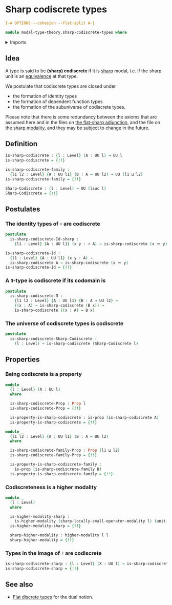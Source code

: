 # Sharp codiscrete types

```agda
{-# OPTIONS --cohesion --flat-split #-}

module modal-type-theory.sharp-codiscrete-types where
```

<details><summary>Imports</summary>

```agda
open import foundation.dependent-pair-types
open import foundation.embeddings
open import foundation.equivalences
open import foundation.function-types
open import foundation.identity-types
open import foundation.propositions
open import foundation.transport-along-equivalences
open import foundation.universe-levels

open import modal-type-theory.sharp-modality

open import orthogonal-factorization-systems.higher-modalities
```

</details>

## Idea

A type is said to be **(sharp) codiscrete** if it is
[sharp](modal-type-theory.sharp-modality.md) modal, i.e. if the sharp unit is an
[equivalence](foundation-core.equivalences.md) at that type.

We postulate that codiscrete types are closed under

- the formation of identity types
- the formation of dependent function types
- the formation of the subuniverse of codiscrete types.

Please note that there is some redundancy between the axioms that are assumed
here and in the files on
[the flat-sharp adjunction](modal-type-theory.flat-sharp-adjunction.md), and the
file on the [sharp modality](modal-type-theory.sharp-modality.md), and they may
be subject to change in the future.

## Definition

```agda
is-sharp-codiscrete : {l : Level} (A : UU l) → UU l
is-sharp-codiscrete = {!!}

is-sharp-codiscrete-family :
  {l1 l2 : Level} {A : UU l1} (B : A → UU l2) → UU (l1 ⊔ l2)
is-sharp-codiscrete-family = {!!}

Sharp-Codiscrete : (l : Level) → UU (lsuc l)
Sharp-Codiscrete = {!!}
```

## Postulates

### The identity types of `♯` are codiscrete

```agda
postulate
  is-sharp-codiscrete-Id-sharp :
    {l1 : Level} {A : UU l1} (x y : ♯ A) → is-sharp-codiscrete (x ＝ y)

is-sharp-codiscrete-Id :
  {l1 : Level} {A : UU l1} (x y : A) →
  is-sharp-codiscrete A → is-sharp-codiscrete (x ＝ y)
is-sharp-codiscrete-Id = {!!}
```

### A `Π`-type is codiscrete if its codomain is

```agda
postulate
  is-sharp-codiscrete-Π :
    {l1 l2 : Level} {A : UU l1} {B : A → UU l2} →
    ((x : A) → is-sharp-codiscrete (B x)) →
    is-sharp-codiscrete ((x : A) → B x)
```

### The universe of codiscrete types is codiscrete

```agda
postulate
  is-sharp-codiscrete-Sharp-Codiscrete :
    (l : Level) → is-sharp-codiscrete (Sharp-Codiscrete l)
```

## Properties

### Being codiscrete is a property

```agda
module _
  {l : Level} (A : UU l)
  where

  is-sharp-codiscrete-Prop : Prop l
  is-sharp-codiscrete-Prop = {!!}

  is-property-is-sharp-codiscrete : is-prop (is-sharp-codiscrete A)
  is-property-is-sharp-codiscrete = {!!}

module _
  {l1 l2 : Level} {A : UU l1} (B : A → UU l2)
  where

  is-sharp-codiscrete-family-Prop : Prop (l1 ⊔ l2)
  is-sharp-codiscrete-family-Prop = {!!}

  is-property-is-sharp-codiscrete-family :
    is-prop (is-sharp-codiscrete-family B)
  is-property-is-sharp-codiscrete-family = {!!}
```

### Codiscreteness is a higher modality

```agda
module _
  (l : Level)
  where

  is-higher-modality-sharp :
    is-higher-modality (sharp-locally-small-operator-modality l) (unit-sharp)
  is-higher-modality-sharp = {!!}

  sharp-higher-modality : higher-modality l l
  sharp-higher-modality = {!!}
```

### Types in the image of `♯` are codiscrete

```agda
is-sharp-codiscrete-sharp : {l : Level} (X : UU l) → is-sharp-codiscrete (♯ X)
is-sharp-codiscrete-sharp = {!!}
```

## See also

- [Flat discrete types](modal-type-theory.flat-discrete-types.md) for the dual
  notion.
